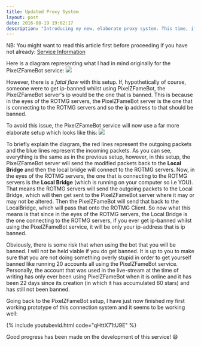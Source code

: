 ```yaml
---
title: Updated Proxy System
layout: post
date: 2016-08-19 19:02:17
description: "Introducing my new, elaborate proxy system. This time, if someone were to get ip-banned whilst using PixelZFameBot, it will be only *that person's* ip being banned and not every single person using the service"
---
```


NB: You might want to read this article first before proceeding if you have not already: <a href="{{ site.url }}/2016/08/serviceinformation/">Service Information</a>

Here is a diagram representing what I had in mind originally for the PixelZFameBot service:
<img src="{{ site.url }}/public/poststuff/proxysystem/fameservicelinear.png" class="odeimg">

However, there is a *fatal flaw* with this setup. If, hypothetically of course, someone were to get ip-banned whilst using PixelZFameBot, the PixelZFameBot server's ip would be the one that is banned. This is because in the eyes of the ROTMG servers, the PixelZFameBot server is the one that is connecting to the ROTMG servers and so the ip address to that should be banned.

To avoid this issue, the PixelZFameBot service will now use a far more elaborate setup which looks like this:
<img src="{{ site.url }}/public/poststuff/proxysystem/fameservice2.png" class="odeimg">

To briefly explain the diagram, the red lines represent the outgoing packets and the blue lines represent the incoming packets. As you can see, everything is the same as in the previous setup, however, in this setup, the PixelZFameBot server will send the modified packets back to the **Local Bridge** and then the local bridge will connect to the ROTMG servers. Now, in the eyes of the ROTMG servers, the one that is connecting to the ROTMG servers is the **Local Bridge** (which is running on your computer so i.e YOU). That means the ROTMG servers will send the outgoing packets to the Local Bridge, which will then get sent to the PixelZFameBot server where it may or may not be altered. Then the PixelZFameBot will send that back to the LocalBridge, which will pass that onto the ROTMG Client. So now what this means is that since in the eyes of the ROTMG servers, the Local Bridge is the one connecting to the ROTMG servers, if you ever get ip-banned whilst using the PixelZFameBot service, it will be only your ip-address that is ip banned.

Obviously, there is some risk that when using the bot that you will be banned. I will not be held viable if you do get banned. It is up to you to make sure that you are not doing something overly stupid in order to get yourself banned like running 20 accounts all using the PixelZFameBot service. Personally, the account that was used in the live-stream at the time of writing has only ever been using PixelZFameBot when it is online and it has been 22 days since its creation (in which it has accumulated 60 stars) and has still not been banned.

Going back to the PixelZFameBot setup, I have just now finished my first working prototype of this connection system and it seems to be working well:

{% include youtubevid.html code="qHttX71tU9E" %}

Good progress has been made on the development of this service! :smile: